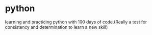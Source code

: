 # python
learning and practicing python
with 100 days of code.(Really a test for consistency and determination to learn a new skill)
